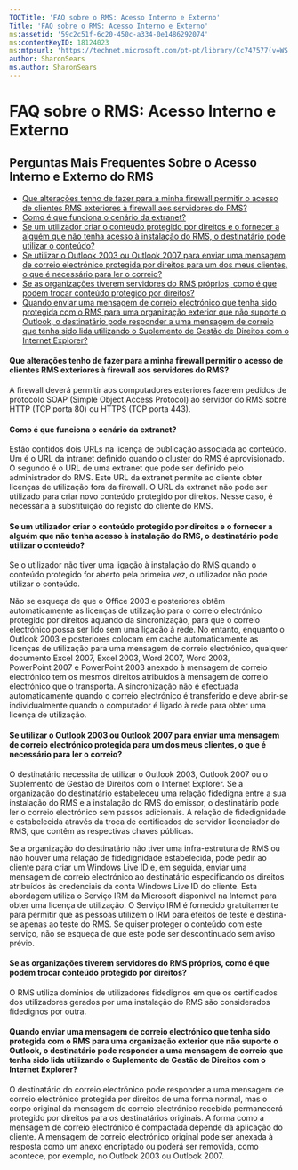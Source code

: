 ```yaml
---
TOCTitle: 'FAQ sobre o RMS: Acesso Interno e Externo'
Title: 'FAQ sobre o RMS: Acesso Interno e Externo'
ms:assetid: '59c2c51f-6c20-450c-a334-0e1486292074'
ms:contentKeyID: 18124023
ms:mtpsurl: 'https://technet.microsoft.com/pt-pt/library/Cc747577(v=WS.10)'
author: SharonSears
ms.author: SharonSears
---
```


FAQ sobre o RMS: Acesso Interno e Externo
=========================================

Perguntas Mais Frequentes Sobre o Acesso Interno e Externo do RMS
-----------------------------------------------------------------

-   [Que alterações tenho de fazer para a minha firewall permitir o acesso de clientes RMS exteriores à firewall aos servidores do RMS?](#bkmk_37)
-   [Como é que funciona o cenário da extranet?](#bkmk_38)
-   [Se um utilizador criar o conteúdo protegido por direitos e o fornecer a alguém que não tenha acesso à instalação do RMS, o destinatário pode utilizar o conteúdo?](#bkmk_39)
-   [Se utilizar o Outlook 2003 ou Outlook 2007 para enviar uma mensagem de correio electrónico protegida por direitos para um dos meus clientes, o que é necessário para ler o correio?](#bkmk_40)
-   [Se as organizações tiverem servidores do RMS próprios, como é que podem trocar conteúdo protegido por direitos?](#bkmk_41)
-   [Quando enviar uma mensagem de correio electrónico que tenha sido protegida com o RMS para uma organização exterior que não suporte o Outlook, o destinatário pode responder a uma mensagem de correio que tenha sido lida utilizando o Suplemento de Gestão de Direitos com o Internet Explorer?](#bkmk_42)

<span id="BKMK_37"></span>
#### Que alterações tenho de fazer para a minha firewall permitir o acesso de clientes RMS exteriores à firewall aos servidores do RMS?

A firewall deverá permitir aos computadores exteriores fazerem pedidos de protocolo SOAP (Simple Object Access Protocol) ao servidor do RMS sobre HTTP (TCP porta 80) ou HTTPS (TCP porta 443).

<span id="BKMK_38"></span>
#### Como é que funciona o cenário da extranet?

Estão contidos dois URLs na licença de publicação associada ao conteúdo. Um é o URL da intranet definido quando o cluster do RMS é aprovisionado. O segundo é o URL de uma extranet que pode ser definido pelo administrador do RMS. Este URL da extranet permite ao cliente obter licenças de utilização fora da firewall. O URL da extranet não pode ser utilizado para criar novo conteúdo protegido por direitos. Nesse caso, é necessária a substituição do registo do cliente do RMS.

<span id="BKMK_39"></span>
#### Se um utilizador criar o conteúdo protegido por direitos e o fornecer a alguém que não tenha acesso à instalação do RMS, o destinatário pode utilizar o conteúdo?

Se o utilizador não tiver uma ligação à instalação do RMS quando o conteúdo protegido for aberto pela primeira vez, o utilizador não pode utilizar o conteúdo.

Não se esqueça de que o Office 2003 e posteriores obtêm automaticamente as licenças de utilização para o correio electrónico protegido por direitos aquando da sincronização, para que o correio electrónico possa ser lido sem uma ligação à rede. No entanto, enquanto o Outlook 2003 e posteriores colocam em cache automaticamente as licenças de utilização para uma mensagem de correio electrónico, qualquer documento Excel 2007, Excel 2003, Word 2007, Word 2003, PowerPoint 2007 e PowerPoint 2003 anexado à mensagem de correio electrónico tem os mesmos direitos atribuídos à mensagem de correio electrónico que o transporta. A sincronização não é efectuada automaticamente quando o correio electrónico é transferido e deve abrir-se individualmente quando o computador é ligado à rede para obter uma licença de utilização.

<span id="BKMK_40"></span>
#### Se utilizar o Outlook 2003 ou Outlook 2007 para enviar uma mensagem de correio electrónico protegida para um dos meus clientes, o que é necessário para ler o correio?

O destinatário necessita de utilizar o Outlook 2003, Outlook 2007 ou o Suplemento de Gestão de Direitos com o Internet Explorer. Se a organização do destinatário estabeleceu uma relação fidedigna entre a sua instalação do RMS e a instalação do RMS do emissor, o destinatário pode ler o correio electrónico sem passos adicionais. A relação de fidedignidade é estabelecida através da troca de certificados de servidor licenciador do RMS, que contêm as respectivas chaves públicas.

Se a organização do destinatário não tiver uma infra-estrutura de RMS ou não houver uma relação de fidedignidade estabelecida, pode pedir ao cliente para criar um Windows Live ID e, em seguida, enviar uma mensagem de correio electrónico ao destinatário especificando os direitos atribuídos às credenciais da conta Windows Live ID do cliente. Esta abordagem utiliza o Serviço IRM da Microsoft disponível na Internet para obter uma licença de utilização. O Serviço IRM é fornecido gratuitamente para permitir que as pessoas utilizem o IRM para efeitos de teste e destina-se apenas ao teste do RMS. Se quiser proteger o conteúdo com este serviço, não se esqueça de que este pode ser descontinuado sem aviso prévio.

<span id="BKMK_41"></span>
#### Se as organizações tiverem servidores do RMS próprios, como é que podem trocar conteúdo protegido por direitos?

O RMS utiliza domínios de utilizadores fidedignos em que os certificados dos utilizadores gerados por uma instalação do RMS são considerados fidedignos por outra.

<span id="BKMK_42"></span>
#### Quando enviar uma mensagem de correio electrónico que tenha sido protegida com o RMS para uma organização exterior que não suporte o Outlook, o destinatário pode responder a uma mensagem de correio que tenha sido lida utilizando o Suplemento de Gestão de Direitos com o Internet Explorer?

O destinatário do correio electrónico pode responder a uma mensagem de correio electrónico protegida por direitos de uma forma normal, mas o corpo original da mensagem de correio electrónico recebida permanecerá protegido por direitos para os destinatários originais. A forma como a mensagem de correio electrónico é compactada depende da aplicação do cliente. A mensagem de correio electrónico original pode ser anexada à resposta como um anexo encriptado ou poderá ser removida, como acontece, por exemplo, no Outlook 2003 ou Outlook 2007.
